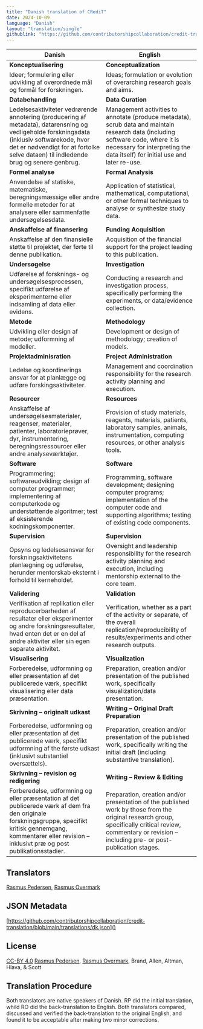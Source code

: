 ```yaml
---
title: "Danish translation of CRediT"
date: 2024-10-09
language: "Danish"
layout: "translation/single"
githublink: "https://github.com/contributorshipcollaboration/credit-translation/blob/main/translations/dk.json"
---
```


| Danish | English |
| --- | --- |
| **Konceptualisering** | **Conceptualization** |
| Ideer; formulering eller udvikling af overordnede mål og formål for forskningen. | Ideas; formulation or evolution of overarching research goals and aims. |
| **Databehandling** | **Data Curation** |
| Ledelsesaktiviteter vedrørende annotering (producering af metadata), datarensning og vedligeholde forskningsdata (inklusiv softwarekode, hvor det er nødvendigt for at fortolke selve dataen) til indledende brug og senere genbrug. | Management activities to annotate (produce metadata), scrub data and maintain research data (including software code, where it is necessary for interpreting the data itself) for initial use and later re-use. |
| **Formel analyse** | **Formal Analysis** |
| Anvendelse af statiske, matematiske, beregningsmæssige eller andre formelle metoder for at analysere eller sammenfatte undersøgelsesdata. | Application of statistical, mathematical, computational, or other formal techniques to analyse or synthesize study data. |
| **Anskaffelse af finansering** | **Funding Acquisition** |
| Anskaffelse af den finansielle støtte til projektet, der førte til denne publikation. | Acquisition of the financial support for the project leading to this publication. |
| **Undersøgelse** | **Investigation** |
| Udførelse af forsknings- og undersøgelsesprocessen, specifikt udførelse af eksperimenterne eller indsamling af data eller evidens. | Conducting a research and investigation process, specifically performing the experiments, or data/evidence collection. |
| **Metode** | **Methodology** |
| Udvikling eller design af metode; udformning af modeller. | Development or design of methodology; creation of models. |
| **Projektadminisration** | **Project Administration** |
| Ledelse og koordinerings ansvar for at planlægge og udføre forskingsaktiviteter. | Management and coordination responsibility for the research activity planning and execution. |
| **Resourcer** | **Resources** |
| Anskaffelse af undersøgelsesmaterialer, reagenser, materialer, patienter, laboratorieprøver, dyr, instrumentering, beregningsressourcer eller andre analyseværktøjer. | Provision of study materials, reagents, materials, patients, laboratory samples, animals, instrumentation, computing resources, or other analysis tools. |
| **Software** | **Software** |
| Programmering; softwareudvikling; design af computer programmer; implementering af computerkode og understøttende algoritmer; test af eksisterende kodningskomponenter. | Programming, software development; designing computer programs; implementation of the computer code and supporting algorithms; testing of existing code components. |
| **Supervision** | **Supervision** |
| Opsyns og ledelsesansvar for forskningsaktivitetens planlægning og udførelse, herunder mentorskab eksternt i forhold til kerneholdet. | Oversight and leadership responsibility for the research activity planning and execution, including mentorship external to the core team. |
| **Validering** | **Validation** |
| Verifikation af replikation eller reproducerbarheden af resultater eller eksperimenter og andre forskningsresultater, hvad enten det er en del af andre aktiviter eller sin egen separate aktivitet. | Verification, whether as a part of the activity or separate, of the overall replication/reproducibility of results/experiments and other research outputs. |
| **Visualisering** | **Visualization** |
| Forberedelse, udformning og eller præsentation af det publicerede værk, specifikt visualisering eller data præsentation. | Preparation, creation and/or presentation of the published work, specifically visualization/data presentation. |
| **Skrivning – originalt udkast** | **Writing – Original Draft Preparation** |
| Forberedelse, udformning og eller præsentation af det publicerede værk, specifikt udformning af the første udkast (inklusivt substantiel oversættels). | Preparation, creation and/or presentation of the published work, specifically writing the initial draft (including substantive translation). |
| **Skrivning – revision og redigering** | **Writing – Review & Editing** |
| Forberedelse, udformning og eller præsentation af det publicerede værk af dem fra den originale forskningsgruppe, specifikt kritisk gennemgang, kommentarer eller revision – inklusivt præ og post publikationsstadier. | Preparation, creation and/or presentation of the published work by those from the original research group, specifically critical review, commentary or revision – including pre- or post-publication stages. |

## Translators

[Rasmus  Pedersen](https://orcid.org/0000-0003-2261-0582), [Rasmus  Overmark](https://orcid.org/tba)

## JSON Metadata

[https://github.com/contributorshipcollaboration/credit-translation/blob/main/translations/dk.json]()

## License

[CC-BY 4.0](https://creativecommons.org/licenses/by/4.0/) [Rasmus  Pedersen](https://orcid.org/0000-0003-2261-0582), [Rasmus  Overmark](https://orcid.org/tba), Brand, Allen, Altman, Hlava, & Scott

## Translation Procedure

Both translators are native speakers of Danish. RP did the initial translation, whild RO did the back-translation to English. Both translators compared, discussed and verified the back-translation to the original English, and found it to be acceptable after making two minor corrections.